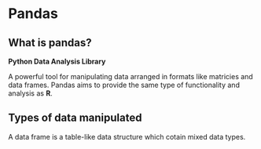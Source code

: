 # Pandas

## What is pandas?

**Python Data Analysis Library**

A powerful tool for manipulating data arranged in formats like matricies and data frames. Pandas aims to provide the same type of functionality and analysis as **R**.

## Types of data manipulated

A data frame is a table-like data structure which cotain mixed data types.


